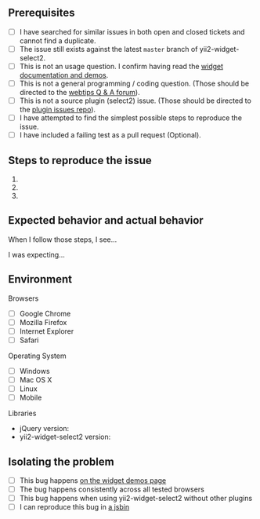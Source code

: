 ## Prerequisites

- [ ] I have searched for similar issues in both open and closed tickets and cannot find a duplicate.
- [ ] The issue still exists against the latest `master` branch of yii2-widget-select2.
- [ ] This is not an usage question. I confirm having read the [widget documentation and demos](https://demos.krajee.com/widget-details/select2).
- [ ] This is not a general programming / coding question. (Those should be directed to the [webtips Q & A forum](http://webtips.krajee.com/questions)).
- [ ] This is not a source plugin (select2) issue. (Those should be directed to the [plugin issues repo](https://github.com/select2/select2/search?q=&type=Issues)).
- [ ] I have attempted to find the simplest possible steps to reproduce the issue.
- [ ] I have included a failing test as a pull request (Optional).

## Steps to reproduce the issue

1.
2.
3.

## Expected behavior and actual behavior

When I follow those steps, I see...

I was expecting...

## Environment

Browsers

- [ ] Google Chrome
- [ ] Mozilla Firefox
- [ ] Internet Explorer
- [ ] Safari

Operating System

- [ ] Windows
- [ ] Mac OS X
- [ ] Linux
- [ ] Mobile

Libraries

- jQuery version:
- yii2-widget-select2 version:

## Isolating the problem

- [ ] This bug happens [on the widget demos page](https://demos.krajee.com/widget-details/select2)
- [ ] The bug happens consistently across all tested browsers
- [ ] This bug happens when using yii2-widget-select2 without other plugins
- [ ] I can reproduce this bug in [a jsbin](https://jsbin.com/)